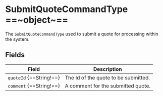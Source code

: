 # SubmitQuoteCommandType  ==~object~==

The `SubmitQuoteCommandType` used to submit a quote for processing within the system.

## Fields

| Field                     | Description                                                  |
| ------------------------- | ------------------------------------------------------------ |
| `quoteId` {==String!==}   | The Id of the quote to be submitted.                         |
| `comment` {==String!==}   | A comment for the submitted quote.                           |

